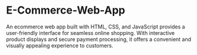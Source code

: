 # E-Commerce-Web-App
An ecommerce web app built with HTML, CSS, and JavaScript provides a user-friendly interface for seamless online shopping. With interactive product displays and secure payment processing, it offers a convenient and visually appealing experience to customers.
